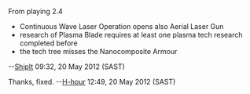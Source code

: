 From playing 2.4

- Continuous Wave Laser Operation opens also Aerial Laser Gun
- research of Plasma Blade requires at least one plasma tech research
  completed before
- the tech tree misses the Nanocomposite Armour

--[ShipIt](User:ShipIt "wikilink") 09:32, 20 May 2012 (SAST)

Thanks, fixed. --[H-hour](User:H-hour "wikilink") 12:49, 20 May 2012
(SAST)